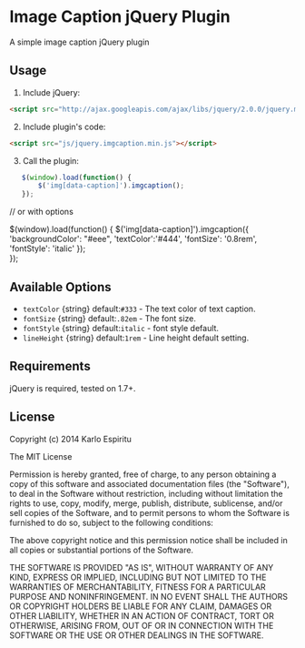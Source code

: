 Image Caption jQuery Plugin
======================

A simple image caption jQuery plugin

## Usage

1. Include jQuery:

  ```html
  <script src="http://ajax.googleapis.com/ajax/libs/jquery/2.0.0/jquery.min.js"></script>
  ```

2. Include plugin's code:

  ```html
  <script src="js/jquery.imgcaption.min.js"></script>
  ```  

3. Call the plugin:

  ```javascript
     $(window).load(function() {
         $('img[data-caption]').imgcaption();           
     });
  ```
  // or with options

   $(window).load(function() {
       $('img[data-caption]').imgcaption({
        'backgroundColor': "#eee",
        'textColor':'#444',
        'fontSize': '0.8rem',
        'fontStyle': 'italic'
       });           
   });
   
## Available Options


  * `textColor`  {string}  default:`#333`  - The text color of text caption.
  * `fontSize` {string}  default:`.82em`  - The font size.
  * `fontStyle`  {string}  default:`italic`  - font style default.
  * `lineHeight`  {string} default:`1rem`  - Line height default setting.


Requirements
------------

jQuery is required, tested on 1.7+. 


## License

Copyright (c) 2014 Karlo Espiritu

The MIT License

Permission is hereby granted, free of charge, to any person obtaining a copy of this software and associated documentation files (the "Software"), to deal in the Software without restriction, including without limitation the rights to use, copy, modify, merge, publish, distribute, sublicense, and/or sell copies of the Software, and to permit persons to whom the Software is furnished to do so, subject to the following conditions:

The above copyright notice and this permission notice shall be included in all copies or substantial portions of the Software.

THE SOFTWARE IS PROVIDED "AS IS", WITHOUT WARRANTY OF ANY KIND, EXPRESS OR IMPLIED, INCLUDING BUT NOT LIMITED TO THE WARRANTIES OF MERCHANTABILITY, FITNESS FOR A PARTICULAR PURPOSE AND NONINFRINGEMENT. IN NO EVENT SHALL THE AUTHORS OR COPYRIGHT HOLDERS BE LIABLE FOR ANY CLAIM, DAMAGES OR OTHER LIABILITY, WHETHER IN AN ACTION OF CONTRACT, TORT OR OTHERWISE, ARISING FROM, OUT OF OR IN CONNECTION WITH THE SOFTWARE OR THE USE OR OTHER DEALINGS IN THE SOFTWARE.
